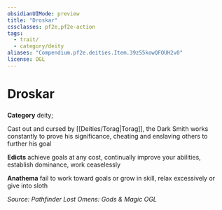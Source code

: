 ```yaml
---
obsidianUIMode: preview
title: "Droskar"
cssclasses: pf2e,pf2e-action
tags:
  - trait/
  - category/deity
aliases: "Compendium.pf2e.deities.Item.39z55kowQFOUH2v0"
license: OGL
---
```

# Droskar

### 

**Category** deity; 




Cast out and cursed by [[Deities/Torag|Torag]], the Dark Smith works constantly to prove his significance, cheating and enslaving others to further his goal

**Edicts** achieve goals at any cost, continually improve your abilities, establish dominance, work ceaselessly

**Anathema** fail to work toward goals or grow in skill, relax excessively or give into sloth

*Source: Pathfinder Lost Omens: Gods & Magic*
*OGL*